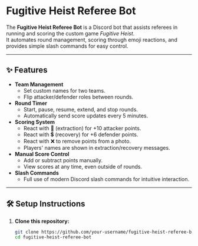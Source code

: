# Fugitive Heist Referee Bot

The **Fugitive Heist Referee Bot** is a Discord bot that assists referees in running and scoring the custom game *Fugitive Heist*.  
It automates round management, scoring through emoji reactions, and provides simple slash commands for easy control.

---

## ✨ Features

- **Team Management**
  - Set custom names for two teams.
  - Flip attacker/defender roles between rounds.
- **Round Timer**
  - Start, pause, resume, extend, and stop rounds.
  - Automatically send score updates every 5 minutes.
- **Scoring System**
  - React with 💎 (extraction) for +10 attacker points.
  - React with 💲 (recovery) for +6 defender points.
  - React with ❌ to remove points from a photo.
  - Players' names are shown in extraction/recovery messages.
- **Manual Score Control**
  - Add or subtract points manually.
  - View scores at any time, even outside of rounds.
- **Slash Commands**
  - Full use of modern Discord slash commands for intuitive interaction.

---

## 🛠 Setup Instructions

1. **Clone this repository:**

   ```bash
   git clone https://github.com/your-username/fugitive-heist-referee-bot.git
   cd fugitive-heist-referee-bot
